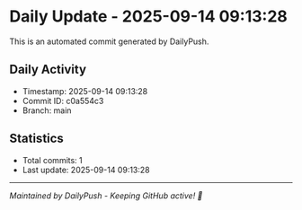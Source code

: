 # Daily Update - 2025-09-14 09:13:28

This is an automated commit generated by DailyPush.

## Daily Activity
- Timestamp: 2025-09-14 09:13:28
- Commit ID: c0a554c3
- Branch: main

## Statistics
- Total commits: 1
- Last update: 2025-09-14 09:13:28

---
*Maintained by DailyPush - Keeping GitHub active! 🚀*
